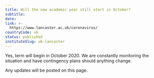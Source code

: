 ```yaml
---
title: Will the new academic year still start in October?
subtitle: 
date:  
link: >-
  https://www.lancaster.ac.uk/coronavirus/
countryCode: uk
status: published
instituteSlug: uk-lancaster
---
```

Yes, term will begin in October 2020. We are constantly monitoring the situation and have contingency plans should anything change.

Any updates will be posted on this page.
